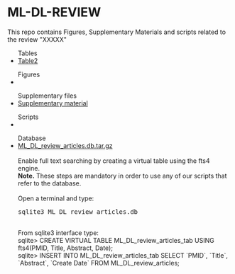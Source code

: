 # ML-DL-REVIEW
This repo contains Figures, Supplementary Materials and scripts related to the review "XXXXX"

<ul>Tables
  <li><a href="https://github.com/claudiologiudice/ML-DL-REVIEW/blob/main/Table2.md">Table2</a></li>
</ul>

<ul>Figures
<li></li>
</ul>

<ul>Supplementary files
  <li><a href="https://github.com/claudiologiudice/ML-DL-REVIEW/blob/main/supplementary_material.pdf">Supplementary material</a></li>
</ul>

<ul>Scripts
<li></li>
</ul>

<ul>Database
  <li><a href="https://github.com/claudiologiudice/ML-DL-REVIEW/blob/main/ML_DL_review_articles.db.tar.gz">ML_DL_review_articles.db.tar.gz</a></li>
  <br>Enable full text searching by creating a virtual table using the fts4 engine. 
  <br><b>Note.</b> These steps are mandatory in order to use any of our scripts that refer to the database.
  <br><br>Open a terminal and type:
  <br><pre>sqlite3 ML_DL_review_articles.db</pre>
  <br>From sqlite3 interface type:
  <br>sqlite> CREATE VIRTUAL TABLE ML_DL_review_articles_tab USING fts4(PMID, Title, Abstract, Date);
  <br>sqlite> INSERT INTO ML_DL_review_articles_tab SELECT `PMID`, `Title`, `Abstract`, `Create Date` FROM ML_DL_review_articles;
</ul>

